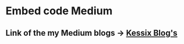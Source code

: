 # Embed code Medium

## Link of the my Medium blogs -> [Kessix Blog's](https://kessix.medium.com/)

